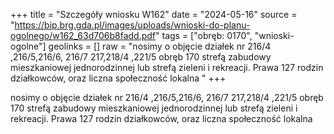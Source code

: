 +++
title = "Szczegóły wniosku W162"
date = "2024-05-16"
source = "https://bip.brg.gda.pl/images/uploads/wnioski-do-planu-ogolnego/w162_63d706b8fadd.pdf"
tags = ["obręb: 0170", "wnioski-ogolne"]
geolinks = []
raw = "nosimy o objęcie działek nr 216/4 ,216/5,216/6, 216/7 217,218/4 ,221/5 obręb 170 strefą zabudowy mieszkaniowej jednorodzinnej lub strefą zieleni i rekreacji. Prawa 127 rodzin działkowców, oraz liczna społeczność lokalna "
+++

nosimy o objęcie działek nr 216/4 ,216/5,216/6, 216/7 217,218/4 ,221/5 obręb 170
strefą zabudowy mieszkaniowej jednorodzinnej lub strefą zieleni i rekreacji.
Prawa 127 rodzin działkowców, oraz liczna społeczność lokalna



